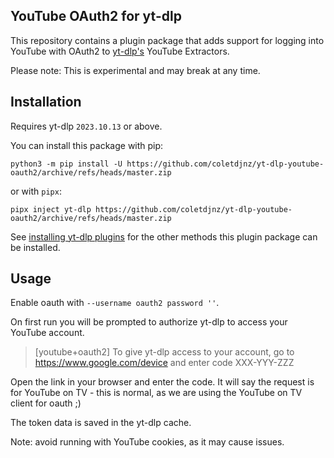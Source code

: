 ## YouTube OAuth2 for yt-dlp

This repository contains a plugin package that adds support for logging into YouTube with OAuth2 to [yt-dlp's](https://github.com/yt-dlp/yt-dlp#readme) YouTube Extractors. 

Please note: This is experimental and may break at any time.

## Installation

Requires yt-dlp `2023.10.13` or above.

You can install this package with pip:
```
python3 -m pip install -U https://github.com/coletdjnz/yt-dlp-youtube-oauth2/archive/refs/heads/master.zip
```

or with `pipx`:

```
pipx inject yt-dlp https://github.com/coletdjnz/yt-dlp-youtube-oauth2/archive/refs/heads/master.zip
```

See [installing yt-dlp plugins](https://github.com/yt-dlp/yt-dlp#installing-plugins) for the other methods this plugin package can be installed.

## Usage

Enable oauth with `--username oauth2 password ''`.

On first run you will be prompted to authorize yt-dlp to access your YouTube account.
> [youtube+oauth2] To give yt-dlp access to your account, go to  https://www.google.com/device  and enter code XXX-YYY-ZZZ

Open the link in your browser and enter the code. It will say the request is for YouTube on TV - this is normal, as we are using the YouTube on TV client for oauth ;)

The token data is saved in the yt-dlp cache.

Note: avoid running with YouTube cookies, as it may cause issues.

